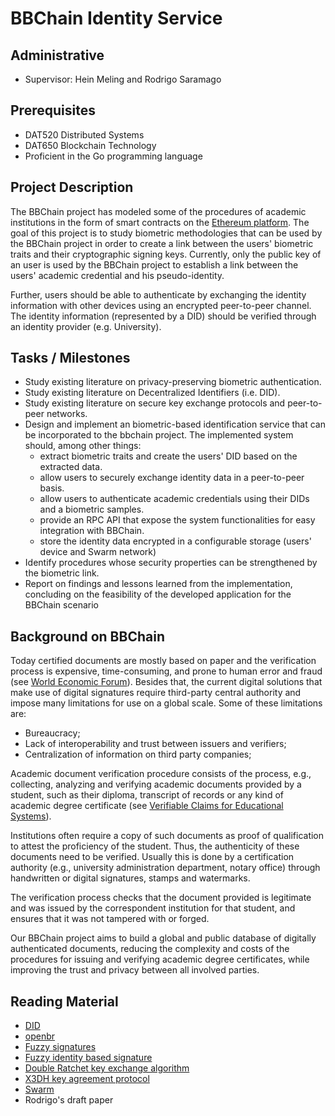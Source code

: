 # BBChain Identity Service

## Administrative

- Supervisor: Hein Meling and Rodrigo Saramago

## Prerequisites

- DAT520 Distributed Systems
- DAT650 Blockchain Technology
- Proficient in the Go programming language

## Project Description

The BBChain project has modeled some of the procedures of academic institutions in the form of smart contracts on the [Ethereum platform](https://github.com/ethereum/go-ethereum).
The goal of this project is to study biometric methodologies that can be used by the BBChain project in order to create a link between the users' biometric traits and their cryptographic signing keys.
Currently, only the public key of an user is used by the BBChain project to establish a link between the users' academic credential and his pseudo-identity.

Further, users should be able to authenticate by exchanging the identity information with other devices using an encrypted peer-to-peer channel.
The identity information (represented by a DID) should be verified through an identity provider (e.g. University).

## Tasks / Milestones

* Study existing literature on privacy-preserving biometric authentication.
* Study existing literature on Decentralized Identifiers (i.e. DID).
* Study existing literature on secure key exchange protocols and peer-to-peer networks.
* Design and implement an biometric-based identification service that can be incorporated to the bbchain project. The implemented system should, among other things:
    - extract biometric traits and create the users' DID based on the extracted data.
    - allow users to securely exchange identity data in a peer-to-peer basis.
    - allow users to authenticate academic credentials using their DIDs and a biometric samples.
    - provide an RPC API that expose the system functionalities for easy integration with BBChain.
    - store the identity data encrypted in a configurable storage (users' device and Swarm network)
* Identify procedures whose security properties can be strengthened by the biometric link.
* Report on findings and lessons learned from the implementation, concluding on the feasibility of the developed application for the BBChain scenario

## Background on BBChain

Today certified documents are mostly based on paper and the verification process is expensive, time-consuming, and prone to human error and fraud (see [World Economic Forum](http://www3.weforum.org/docs/WEF_The_Known_Traveller_Digital_Identity_Concept.pdf)).
Besides that, the current digital solutions that make use of digital signatures require third-party central authority and impose many limitations for use on a global scale.
Some of these limitations are:

- Bureaucracy;
- Lack of interoperability and trust between issuers and verifiers;
- Centralization of information on third party companies;

Academic document verification procedure consists of the process, e.g., collecting, analyzing and verifying academic documents provided by a student, such as their diploma, transcript of records or any kind of academic degree certificate (see [Verifiable Claims for Educational Systems](https://www.w3.org/TR/verifiable-claims-use-cases/#education)).

Institutions often require a copy of such documents as proof of qualification to attest the proficiency of the student.
Thus, the authenticity of these documents need to be verified. Usually this is done by a certification authority (e.g., university administration department, notary office) through handwritten or digital signatures, stamps and watermarks.

The verification process checks that the document provided is legitimate and was issued by the correspondent institution for that student, and ensures that it was not tampered with or forged.

Our BBChain project aims to build a global and public database of digitally authenticated documents, reducing the complexity and costs of the procedures for issuing and verifying academic degree certificates, while improving the trust and privacy between all involved parties.

## Reading Material

- [DID](https://github.com/w3c/did-core)
- [openbr](https://github.com/biometrics/openbr)
- [Fuzzy signatures](https://www.researchgate.net/publication/303860396_Fuzzy_Signatures_Relaxing_Requirements_and_a_New_Construction)
- [Fuzzy identity based signature](https://doi.org/10.1016/j.compeleceng.2011.04.013)
- [Double Ratchet key exchange algorithm](https://signal.org/docs/specifications/doubleratchet/#introduction)
- [X3DH key agreement protocol](https://signal.org/docs/specifications/x3dh)
- [Swarm](https://swarm.ethereum.org/)
- Rodrigo's draft paper
